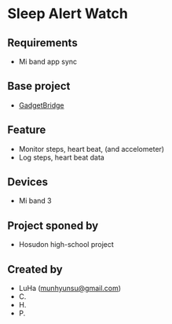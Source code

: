 # Sleep Alert Watch

## Requirements
- Mi band app sync

## Base project
- [GadgetBridge](https://github.com/Freeyourgadget/Gadgetbridge)

## Feature
- Monitor steps, heart beat, (and accelometer)
- Log steps, heart beat data

## Devices
- Mi band 3

## Project sponed by 
- Hosudon high-school project

## Created by
- LuHa (munhyunsu@gmail.com)
- C.
- H.
- P.

